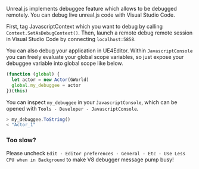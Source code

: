 Unreal.js implements debuggee feature which allows to be debugged remotely. You can debug live unreal.js code with Visual Studio Code. 

First, tag JavascriptContext which you want to debug by calling `Context.SetAsDebugContext()`.
Then, launch a remote debug remote session in Visual Studio Code by connecting `localhost:5858`.

You can also debug your application in UE4Editor. Within `JavascriptConsole` you can freely evaluate your global scope variables, so just expose your debuggee variable into global scope like below.

```js
(function (global) {
  let actor = new Actor(GWorld)
  global.my_debuggee = actor
})(this)
```

You can inspect `my_debuggee` in your `JavascriptConsole`, which can be opened with `Tools - Developer - JavascriptConsole`.

```js
> my_debuggee.ToString()
< "Actor_1"
```

### Too slow?

Please uncheck `Edit - Editor preferences - General - Etc - Use Less CPU when in Background` to make V8 debugger message pump busy!